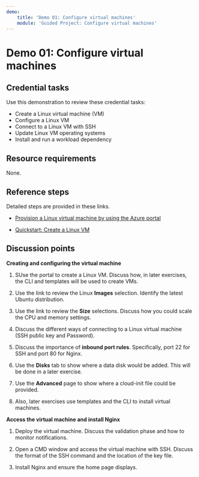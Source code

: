 ```yaml
---
demo:
    title: 'Demo 01: Configure virtual machines'
    module: 'Guided Project: Configure virtual machines'
---
```


# Demo 01: Configure virtual machines

## Credential tasks

Use this demonstration to review these credential tasks:
+ Create a Linux virtual machine (VM) 
+ Configure a Linux VM 
+ Connect to a Linux VM with SSH   
+ Update Linux VM operating systems
+ Install and run a workload dependency

## Resource requirements

None.

## Reference steps

Detailed steps are provided in these links.

+ [Provision a Linux virtual machine by using the Azure portal](https://learn.microsoft.com/training/modules/provision-linux-virtual-machine-in-azure/2-provision-linux-virtual-machine-using-the-azure-portal)

+ [Quickstart: Create a Linux VM](https://learn.microsoft.com/azure/virtual-machines/linux/quick-create-portal?tabs=ubuntu)

## Discussion points

**Creating and configuring the virtual machine**

1. SUse the portal to create a Linux VM. Discuss how, in later exercises, the CLI and templates will be used to create VMs. 

1. Use the link to review the Linux **Images** selection.  Identify the latest Ubuntu distribution.

1. Use the link to review the **Size** selections.  Discuss how you could scale the CPU and memory settings.

1. Discuss the different ways of connecting to a Linux virtual machine (SSH public key and Password).
   
1. Discuss the importance of **inbound port rules**. Specifically, port 22 for SSH and port 80 for Nginx. 

1. Use the **Disks** tab to show where a data disk would be added. This will be done in a later exercise. 
 
1. Use the **Advanced** page to show where a cloud-init file could be provided.

1. Also, later exercises use templates and the CLI to install virtual machines. 

**Access the virtual machine and install Nginx**

1. Deploy the virtual machine. Discuss the validation phase and how to monitor notifications.

1. Open a CMD window and access the virtual machine with SSH. Discuss the format of the SSH command and the location of the key file. 

1. Install Nginx and ensure the home page displays. 
